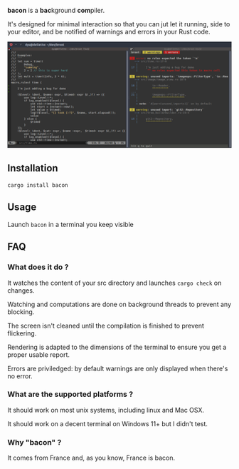 
**bacon** is a **bac**kground **com**piler.

It's designed for minimal interaction so that you can jut let it running, side to your editor, and be notified of warnings and errors in your Rust code.

![screenshot](doc/screenshot.png)

## Installation

    cargo install bacon

## Usage

Launch `bacon` in a terminal you keep visible

## FAQ

### What does it do ?

It watches the content of your src directory and launches `cargo check` on changes.

Watching and computations are done on background threads to prevent any blocking.

The screen isn't cleaned until the compilation is finished to prevent flickering.

Rendering is adapted to the dimensions of the terminal to ensure you get a proper usable report.

Errors are priviledged: by default warnings are only displayed when there's no error.

### What are the supported platforms ?

It should work on most unix systems, including linux and Mac OSX.

It should work on a decent terminal on Windows 11+ but I didn't test.

### Why "bacon" ?

It comes from France and, as you know, France is bacon.
